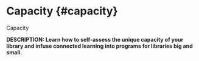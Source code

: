 # Capacity {#capacity}

Capacity

**DESCRIPTION: Learn how to self-assess the unique capacity of your library and infuse connected learning into programs for libraries big and small.**